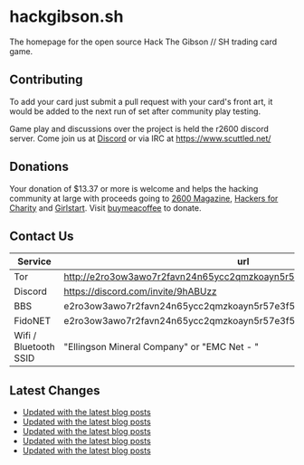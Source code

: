 # hackgibson.sh
The homepage for the open source Hack The Gibson // SH trading card game.


## Contributing

To add your card just submit a pull request with your card's front art, it would be added to the next run of set after community play testing.

Game play and discussions over the project is held the r2600 discord server. Come join us at [Discord](https://discord.com/invite/9hABUzz) or via IRC at https://www.scuttled.net/


## Donations

Your donation of $13.37 or more is welcome and helps the hacking community at large with proceeds going to [2600 Magazine](https://2600.com/), [Hackers for Charity](https://hackersforcharity.org) and [Girlstart](https://girlstart.org).  Visit [buymeacoffee](https://www.buymeacoffee.com/hackgibson.sh) to donate.


## Contact Us

Service | url
-|-
Tor | http://e2ro3ow3awo7r2favn24n65ycc2qmzkoayn5r57e3f56nvjwdcgg32ad.onion
Discord | https://discord.com/invite/9hABUzz
BBS | e2ro3ow3awo7r2favn24n65ycc2qmzkoayn5r57e3f56nvjwdcgg32ad.onion:23
FidoNET | e2ro3ow3awo7r2favn24n65ycc2qmzkoayn5r57e3f56nvjwdcgg32ad.onion:24554
Wifi / Bluetooth SSID | "Ellingson Mineral Company" or "EMC Net - <fidonet address>"

## Latest Changes
<!-- BLOG-POST-LIST:START -->
- [Updated with the latest blog posts](https://github.com/DFW2600/hackgibson.sh/commit/2ea5f4e0cc096d261bf89f0a996e25f972e15220)
- [Updated with the latest blog posts](https://github.com/DFW2600/hackgibson.sh/commit/ff52c30d8b56c5b0f71a0db1a1dfdd1145141cf3)
- [Updated with the latest blog posts](https://github.com/DFW2600/hackgibson.sh/commit/ce4bcfa01048c7576a56c675aeef9bf749b82f55)
- [Updated with the latest blog posts](https://github.com/DFW2600/hackgibson.sh/commit/087abdbc532ac0697c587cd652c82983dac8e8e2)
- [Updated with the latest blog posts](https://github.com/DFW2600/hackgibson.sh/commit/5491b94863322631b70c155f672d711a0df24ed6)
<!-- BLOG-POST-LIST:END -->
